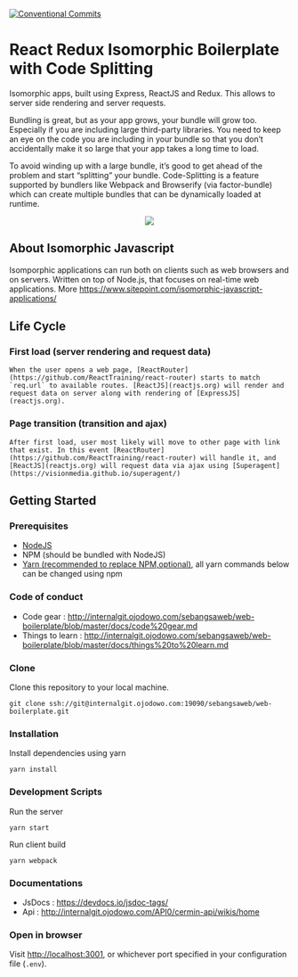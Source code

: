 [![Conventional Commits](https://img.shields.io/badge/Conventional%20Commits-1.0.0-yellow.svg)](https://conventionalcommits.org)

# React Redux Isomorphic Boilerplate with Code Splitting
Isomorphic apps, built using Express, ReactJS and Redux. This allows to server side rendering and server requests.

Bundling is great, but as your app grows, your bundle will grow too. Especially if you are including large third-party libraries. You need to keep an eye on the code you are including in your bundle so that you don’t accidentally make it so large that your app takes a long time to load.

To avoid winding up with a large bundle, it’s good to get ahead of the problem and start “splitting” your bundle. Code-Splitting is a feature supported by bundlers like Webpack and Browserify (via factor-bundle) which can create multiple bundles that can be dynamically loaded at runtime.

<div style="text-align:center">
<img src="https://pbs.twimg.com/media/DL56FSWVoAA-BUA.jpg:large" />
</div>

## About Isomorphic Javascript
Isomporphic applications can run both on clients such as web browsers and on servers. Written on top of Node.js, that focuses on real-time web applications. More https://www.sitepoint.com/isomorphic-javascript-applications/

## Life Cycle

### First load (server rendering and request data)
    When the user opens a web page, [ReactRouter](https://github.com/ReactTraining/react-router) starts to match `req.url` to available routes. [ReactJS](reactjs.org) will render and request data on server along with rendering of [ExpressJS](reactjs.org).
### Page transition (transition and ajax)
    After first load, user most likely will move to other page with link that exist. In this event [ReactRouter](https://github.com/ReactTraining/react-router) will handle it, and [ReactJS](reactjs.org) will request data via ajax using [Superagent](https://visionmedia.github.io/superagent/)

## Getting Started

### Prerequisites
* [NodeJS](https://nodejs.org/en/download/) 
* NPM (should be bundled with NodeJS)
* [Yarn (recommended to replace NPM,optional)](https://yarnpkg.com), all yarn commands below can be changed using npm

### Code of conduct 
* Code gear : http://internalgit.ojodowo.com/sebangsaweb/web-boilerplate/blob/master/docs/code%20gear.md 
* Things to learn : http://internalgit.ojodowo.com/sebangsaweb/web-boilerplate/blob/master/docs/things%20to%20learn.md

### Clone 

Clone this repository to your local machine.
```
git clone ssh://git@internalgit.ojodowo.com:19090/sebangsaweb/web-boilerplate.git
```

### Installation

Install dependencies using yarn
```
yarn install
```

### Development Scripts 

Run the server
```
yarn start
```

Run client build 
```
yarn webpack
```

### Documentations 
- JsDocs : https://devdocs.io/jsdoc-tags/
- Api : http://internalgit.ojodowo.com/API0/cermin-api/wikis/home

### Open in browser
Visit [http://localhost:3001](http://localhost:3001), or whichever port specified in your configuration file (`.env`).
